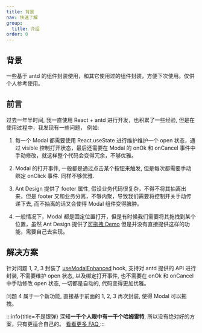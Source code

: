 ```yaml
---
title: 背景
nav: 快速了解
group:
  title: 介绍
order: 0
---
```


## 背景

一些基于 antd 的组件封装使用，和其它使用过的组件封装，方便下次使用。仅供个人参考使用。

## 前言

过去一年半时间, 我一直使用 React + antd 进行开发，也积累了一些经验, 但是在使用过程中，我发现有一些问题， 例如:

1. 每一个 Modal 都需要使用 React.useState 进行维护维护一个 open 状态，通过 visible 控制打开状态，最后还需要在 Modal 的 onOk 和 onCancel 事件中手动修改，就这样整个代码会变得冗余，不够优雅。

2. Modal 的打开事件, 一般都是通过点击某个按钮来触发, 但是每次都需要手动绑定 onClick 事件. 同样不够优雅.

3. Ant Design 提供了 footer 属性, 假设业务代码很复杂，不得不将其抽离出来，但是 footer 又和业务分离，不够内聚，导致我们需要将控制开关手动传递下去, 而不抽离的话又会使得 Modal 组件变得臃肿。

4. 一般情况下，Modal 都是固定位置打开，但是有时候我们需要将其拖拽到某个位置，虽然 Ant Design 提供了[可拖拽 Demo](https://ant.design/components/modal#components-modal-demo-modal-render) 但是并没有直接提供这样的功能，需要自己去实现。

## 解决方案

针对问题 1, 2, 3 封装了 [useModalEnhanced](/api/use-modal-enhanced) hook, 支持对 antd 提供的 API 进行封装, 不需要维护 open 状态, 以及绑定打开事件, 也不需要在 onOk 和 onCancel 中手动修改 open 状态, 一切都是自动的, 代码变得更加优雅。

问题 4 属于一个新功能, 直接基于前面的 1, 2, 3 再次封装, 使得 Modal 可以拖拽。

:::info{title=不是银弹}
深知**一千个人眼中有一千个哈姆雷特**, 所以没有绝对好的方案，只有更适合自己的。 [看看更多 FAQ ](../faq.md)
:::
